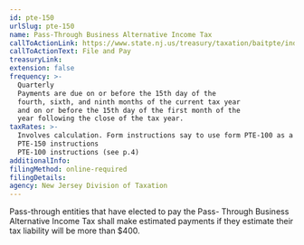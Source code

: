```yaml
---
id: pte-150
urlSlug: pte-150
name: Pass-Through Business Alternative Income Tax
callToActionLink: https://www.state.nj.us/treasury/taxation/baitpte/index.shtml
callToActionText: File and Pay
treasuryLink:
extension: false
frequency: >-
  Quarterly
  Payments are due on or before the 15th day of the
  fourth, sixth, and ninth months of the current tax year
  and on or before the 15th day of the first month of the
  year following the close of the tax year.
taxRates: >-
  Involves calculation. Form instructions say to use form PTE-100 as a guide
  PTE-150 instructions
  PTE-100 instructions (see p.4)
additionalInfo:
filingMethod: online-required
filingDetails:
agency: New Jersey Division of Taxation
---
```


Pass-through entities that have elected to pay the Pass-
Through Business Alternative Income Tax shall make
estimated payments if they estimate their tax liability will
be more than $400.
